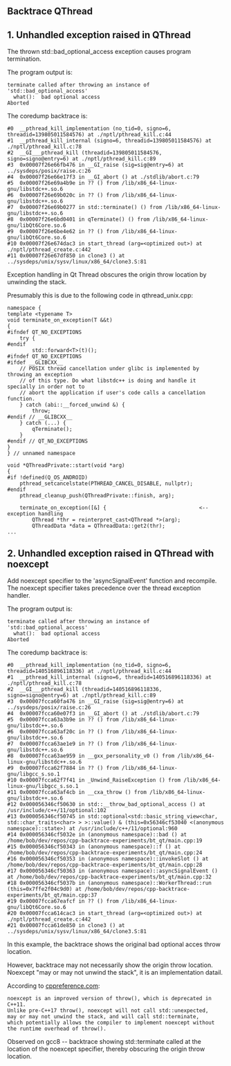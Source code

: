 ## Backtrace QThread

## 1. Unhandled exception raised in QThread

The thrown std::bad_optional_access exception causes program termination.

The program output is:
```
terminate called after throwing an instance of 'std::bad_optional_access'
  what():  bad optional access
Aborted
```

The coredump backtrace is:
```
#0  __pthread_kill_implementation (no_tid=0, signo=6, threadid=139805011584576) at ./nptl/pthread_kill.c:44
#1  __pthread_kill_internal (signo=6, threadid=139805011584576) at ./nptl/pthread_kill.c:78
#2  __GI___pthread_kill (threadid=139805011584576, signo=signo@entry=6) at ./nptl/pthread_kill.c:89
#3  0x00007f26e66fb476 in __GI_raise (sig=sig@entry=6) at ../sysdeps/posix/raise.c:26
#4  0x00007f26e66e17f3 in __GI_abort () at ./stdlib/abort.c:79
#5  0x00007f26e69a4b9e in ?? () from /lib/x86_64-linux-gnu/libstdc++.so.6
#6  0x00007f26e69b020c in ?? () from /lib/x86_64-linux-gnu/libstdc++.so.6
#7  0x00007f26e69b0277 in std::terminate() () from /lib/x86_64-linux-gnu/libstdc++.so.6
#8  0x00007f26e6bd0401 in qTerminate() () from /lib/x86_64-linux-gnu/libQt6Core.so.6
#9  0x00007f26e6be4e62 in ?? () from /lib/x86_64-linux-gnu/libQt6Core.so.6
#10 0x00007f26e674dac3 in start_thread (arg=<optimized out>) at ./nptl/pthread_create.c:442
#11 0x00007f26e67df850 in clone3 () at ../sysdeps/unix/sysv/linux/x86_64/clone3.S:81
```

Exception handling in Qt Thread obscures the origin throw location by unwinding the stack.

Presumably this is due to the following code in qthread_unix.cpp:

```
namespace {
template <typename T>
void terminate_on_exception(T &&t)
{
#ifndef QT_NO_EXCEPTIONS
    try {
#endif
        std::forward<T>(t)();
#ifndef QT_NO_EXCEPTIONS
#ifdef __GLIBCXX__
    // POSIX thread cancellation under glibc is implemented by throwing an exception
    // of this type. Do what libstdc++ is doing and handle it specially in order not to
    // abort the application if user's code calls a cancellation function.
    } catch (abi::__forced_unwind &) {
        throw;
#endif // __GLIBCXX__
    } catch (...) {
        qTerminate();
    }
#endif // QT_NO_EXCEPTIONS
}
} // unnamed namespace

void *QThreadPrivate::start(void *arg)
{
#if !defined(Q_OS_ANDROID)
    pthread_setcancelstate(PTHREAD_CANCEL_DISABLE, nullptr);
#endif
    pthread_cleanup_push(QThreadPrivate::finish, arg);

    terminate_on_exception([&] {                              <-- exception handling
        QThread *thr = reinterpret_cast<QThread *>(arg);
        QThreadData *data = QThreadData::get2(thr);
...
```

## 2. Unhandled exception raised in QThread with noexcept

Add noexcept specifier to the 'asyncSignalEvent' function and recompile. 
The noexcept specifier takes precedence over the thread exception handler.

The program output is:
```
terminate called after throwing an instance of 'std::bad_optional_access'
  what():  bad optional access
Aborted
```

The coredump backtrace is:
```
#0  __pthread_kill_implementation (no_tid=0, signo=6, threadid=140516896118336) at ./nptl/pthread_kill.c:44
#1  __pthread_kill_internal (signo=6, threadid=140516896118336) at ./nptl/pthread_kill.c:78
#2  __GI___pthread_kill (threadid=140516896118336, signo=signo@entry=6) at ./nptl/pthread_kill.c:89
#3  0x00007fcca60fa476 in __GI_raise (sig=sig@entry=6) at ../sysdeps/posix/raise.c:26
#4  0x00007fcca60e07f3 in __GI_abort () at ./stdlib/abort.c:79
#5  0x00007fcca63a3b9e in ?? () from /lib/x86_64-linux-gnu/libstdc++.so.6
#6  0x00007fcca63af20c in ?? () from /lib/x86_64-linux-gnu/libstdc++.so.6
#7  0x00007fcca63ae1e9 in ?? () from /lib/x86_64-linux-gnu/libstdc++.so.6
#8  0x00007fcca63ae959 in __gxx_personality_v0 () from /lib/x86_64-linux-gnu/libstdc++.so.6
#9  0x00007fcca62f7884 in ?? () from /lib/x86_64-linux-gnu/libgcc_s.so.1
#10 0x00007fcca62f7f41 in _Unwind_RaiseException () from /lib/x86_64-linux-gnu/libgcc_s.so.1
#11 0x00007fcca63af4cb in __cxa_throw () from /lib/x86_64-linux-gnu/libstdc++.so.6
#12 0x000056346cf50630 in std::__throw_bad_optional_access () at /usr/include/c++/11/optional:102
#13 0x000056346cf50745 in std::optional<std::basic_string_view<char, std::char_traits<char> > >::value() & (this=0x56346cf53040 <(anonymous namespace)::state>) at /usr/include/c++/11/optional:960
#14 0x000056346cf5032e in (anonymous namespace)::bad () at /home/bob/dev/repos/cpp-backtrace-experiments/bt_qt/main.cpp:19
#15 0x000056346cf50343 in (anonymous namespace)::f () at /home/bob/dev/repos/cpp-backtrace-experiments/bt_qt/main.cpp:24
#16 0x000056346cf50353 in (anonymous namespace)::invokeSlot () at /home/bob/dev/repos/cpp-backtrace-experiments/bt_qt/main.cpp:28
#17 0x000056346cf50363 in (anonymous namespace)::asyncSignalEvent () at /home/bob/dev/repos/cpp-backtrace-experiments/bt_qt/main.cpp:32
#18 0x000056346cf5037b in (anonymous namespace)::WorkerThread::run (this=0x7ffe2f04c9d0) at /home/bob/dev/repos/cpp-backtrace-experiments/bt_qt/main.cpp:37
#19 0x00007fcca67eafcf in ?? () from /lib/x86_64-linux-gnu/libQt6Core.so.6
#20 0x00007fcca614cac3 in start_thread (arg=<optimized out>) at ./nptl/pthread_create.c:442
#21 0x00007fcca61de850 in clone3 () at ../sysdeps/unix/sysv/linux/x86_64/clone3.S:81
```

In this example, the backtrace shows the original bad optional acces throw location.

However, backtrace may not necessarily show the origin throw location. Noexcept "may or may not unwind the stack", it is an implementation datail.

According to [cppreference.com](https://en.cppreference.com/w/cpp/language/noexcept_spec):
```
noexcept is an improved version of throw(), which is deprecated in C++11. 
Unlike pre-C++17 throw(), noexcept will not call std::unexpected, 
may or may not unwind the stack, and will call std::terminate, 
which potentially allows the compiler to implement noexcept without the runtime overhead of throw().
```

Observed on gcc8 -- backtrace showing std::terminate called at the location of the noexcept specifier, thereby obscuring the origin throw location.
